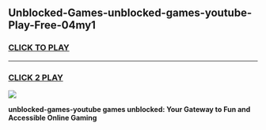 
## Unblocked-Games-unblocked-games-youtube-Play-Free-04my1
<h3>
<a href="https://premium76.site?title=unblocked-games-youtube&ref=17A">CLICK TO PLAY</a></h3>
<hr>

<h3>
<a href="https://premium76.site?title=unblocked-games-youtube&ref=17A">CLICK 2 PLAY</a>
  
</h3>

<a href="https://premium76.site?title=unblocked-games-youtube&ref=17A"><img src="https://clearcache.store/games.png"></a>


**unblocked-games-youtube games unblocked: Your Gateway to Fun and Accessible Online Gaming**
